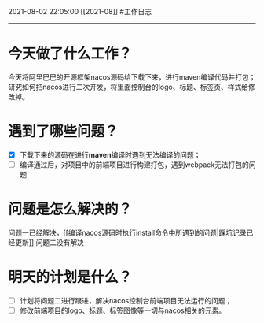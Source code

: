2021-08-02
22:05:00
[[2021-08]]
#工作日志

--- 

# 今天做了什么工作？
今天将阿里巴巴的开源框架nacos源码给下载下来，进行maven编译代码并打包；研究如何把nacos进行二次开发，将里面控制台的logo、标题、标签页、样式给修改掉。

# 遇到了哪些问题？
- [x] 下载下来的源码在进行**maven**编译时遇到无法编译的问题；
- [ ] 编译通过后，对项目中的前端项目进行构建打包，遇到webpack无法打包的问题

# 问题是怎么解决的？
问题一已经解决，[[编译nacos源码时执行install命令中所遇到的问题|踩坑记录已经更新]]
问题二没有解决

# 明天的计划是什么？
- [ ] 计划将问题二进行跟进，解决nacos控制台前端项目无法运行的问题；
- [ ] 修改前端项目的logo、标题、标签图像等一切与nacos相关的元素。